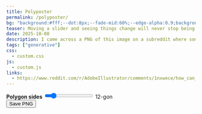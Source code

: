 ```yaml
---
title: Polyposter
permalink: /polyposter/
bg: "background:#fff;--dot:8px;--fade-mid:60%;--edge-alpha:0.9;background-image:radial-gradient(circle,#000 0 50.5%,transparent 50.5%);background-size:var(--dot) var(--dot);background-position:center;-webkit-mask-image:radial-gradient(circle at 50% 50%,rgba(0,0,0,1) 0,rgba(0,0,0,1) var(--fade-mid),rgba(0,0,0,var(--edge-alpha)) 100%);mask-image:radial-gradient(circle at 50% 50%,rgba(0,0,0,1) 0,rgba(0,0,0,1) var(--fade-mid),rgba(0,0,0,var(--edge-alpha)) 100%);"
teaser: Moving a slider and seeing things change will never stop being fun.
date: 2025-10-08
description: I came across a PNG of this image on a subreddit where someone was asking how to recreate it in Figma. I wanted to push the idea further by rebuilding it in HTML, CSS, and JS, and allowing it to be exported as a PNG. After several iterations and a couple of prompt rewrites, I eventually arrived at this solution.
tags: ["generative"]
css:
  - custom.css
js:
  - custom.js
links:
  - https://www.reddit.com/r/AdobeIllustrator/comments/1nxwece/how_can_i_recreate_this/
---
```

<div class="shell">
  <aside class="sidebar">
    <div class="controls">
      <div class="row">
        <label for="sides"><strong>Polygon sides</strong></label>
        <input id="sides" type="range" min="3" max="64" value="12" />
        <span id="sidesLabel" class="sidesValue">12-gon</span>
      </div>
      <div class="row">
        <button id="save">Save PNG</button>
      </div>
      <!--
      <small>
        Processing math: start at 6 dots, add 3 per row, use row diameter for spacing &amp; height.
      </small>
      -->
    </div>
  </aside>

  <section class="stage">
    <div class="canvasWrap">
      <canvas id="cnv" class="shadow"></canvas>
    </div>
  </section>
</div>